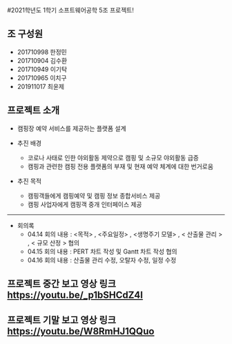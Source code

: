 #2021학년도 1학기 소프트웨어공학 5조 프로젝트!

## 조 구성원 
- 201710998 한정민 
- 201710904 김수환
- 201710949 이기탁
- 201710965 이치구
- 201911017 최윤제


## 프로젝트 소개 

- 캠핑장 예약 서비스를 제공하는 플랫폼 설계 

- 추진 배경 
    - 코로나 사태로 인한 야외활동 제약으로 캠핑 및 소규모 야외활동 급증
    - 캠핑과 관련한 캠핑 전용 플랫폼의 부재 및 현재 예약 체계에 대한 번거로움
    
-  추진 목적 
    -  캠핑객들에게 캠핑예약 및 캠핑 정보 종합서비스 제공 
    -  캠핑 사업자에게 캠핑객 중개 인터페이스 제공 
      
 ---------------------------------------------------------------------------
 
 - 회의록
    - 04.14 회의 내용 : <목적> , <주요일정> , <생명주기 모델> , < 산출물 관리 > , < 규모 산정 > 협의 
    - 04.15 회의 내용 : PERT 차트 작성 및 Gantt 차트 작성 협의
    - 04.16 회의 내용 : 산출물 관리 수정, 오탈자 수정, 일정 수정 

## 프로젝트 중간 보고 영상 링크 https://youtu.be/_p1bSHCdZ4I
## 프로젝트 기말 보고 영상 링크 https://youtu.be/W8RmHJ1QQuo
